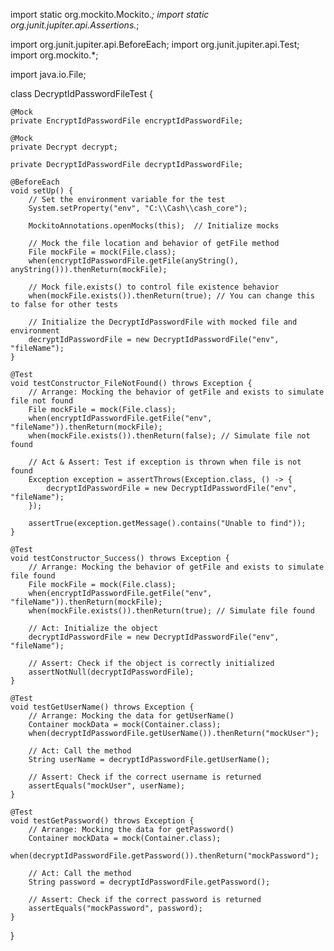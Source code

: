 import static org.mockito.Mockito.*;
import static org.junit.jupiter.api.Assertions.*;

import org.junit.jupiter.api.BeforeEach;
import org.junit.jupiter.api.Test;
import org.mockito.*;

import java.io.File;

class DecryptIdPasswordFileTest {

    @Mock
    private EncryptIdPasswordFile encryptIdPasswordFile;

    @Mock
    private Decrypt decrypt;

    private DecryptIdPasswordFile decryptIdPasswordFile;

    @BeforeEach
    void setUp() {
        // Set the environment variable for the test
        System.setProperty("env", "C:\\Cash\\cash_core");

        MockitoAnnotations.openMocks(this);  // Initialize mocks

        // Mock the file location and behavior of getFile method
        File mockFile = mock(File.class);
        when(encryptIdPasswordFile.getFile(anyString(), anyString())).thenReturn(mockFile);
        
        // Mock file.exists() to control file existence behavior
        when(mockFile.exists()).thenReturn(true); // You can change this to false for other tests

        // Initialize the DecryptIdPasswordFile with mocked file and environment
        decryptIdPasswordFile = new DecryptIdPasswordFile("env", "fileName");
    }

    @Test
    void testConstructor_FileNotFound() throws Exception {
        // Arrange: Mocking the behavior of getFile and exists to simulate file not found
        File mockFile = mock(File.class);
        when(encryptIdPasswordFile.getFile("env", "fileName")).thenReturn(mockFile);
        when(mockFile.exists()).thenReturn(false); // Simulate file not found

        // Act & Assert: Test if exception is thrown when file is not found
        Exception exception = assertThrows(Exception.class, () -> {
            decryptIdPasswordFile = new DecryptIdPasswordFile("env", "fileName");
        });

        assertTrue(exception.getMessage().contains("Unable to find"));
    }

    @Test
    void testConstructor_Success() throws Exception {
        // Arrange: Mocking the behavior of getFile and exists to simulate file found
        File mockFile = mock(File.class);
        when(encryptIdPasswordFile.getFile("env", "fileName")).thenReturn(mockFile);
        when(mockFile.exists()).thenReturn(true); // Simulate file found

        // Act: Initialize the object
        decryptIdPasswordFile = new DecryptIdPasswordFile("env", "fileName");

        // Assert: Check if the object is correctly initialized
        assertNotNull(decryptIdPasswordFile);
    }

    @Test
    void testGetUserName() throws Exception {
        // Arrange: Mocking the data for getUserName()
        Container mockData = mock(Container.class);
        when(decryptIdPasswordFile.getUserName()).thenReturn("mockUser");

        // Act: Call the method
        String userName = decryptIdPasswordFile.getUserName();

        // Assert: Check if the correct username is returned
        assertEquals("mockUser", userName);
    }

    @Test
    void testGetPassword() throws Exception {
        // Arrange: Mocking the data for getPassword()
        Container mockData = mock(Container.class);
        when(decryptIdPasswordFile.getPassword()).thenReturn("mockPassword");

        // Act: Call the method
        String password = decryptIdPasswordFile.getPassword();

        // Assert: Check if the correct password is returned
        assertEquals("mockPassword", password);
    }
}
